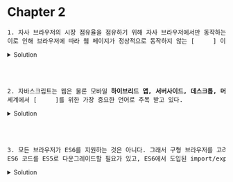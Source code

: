 # Chapter 2 

<pre>1. 자사 브라우저의 시장 점유율을 점유하기 위해 자사 브라우저에서만 동작하는 기능을 경쟁적으로 추가하기 시작했는데,<br>이로 인해 브라우저에 따라 웹 페이지가 정상적으로 동작하지 않는 [     ] 이슈가 발생하였다. 
</pre>

   <details>
      <summary>Solution</summary>
        <strong>크로스 브라우징</strong>: 웹 표준 기술을 채용하여 다른 기종/플랫폼에 따라 구현되는 기술을 비슷하게 만듬과 동시에 어느 한쪽에 최적화되어 치우치지 않도록 공통요소를 사용하여 웹페이지를 제작하는 기법
        
   </details> 

<br>
<br>
<br>

<pre>2. 자바스크립트는 웹은 물론 모바일 <strong>하이브리드 앱, 서버사이드, 데스크톱, 머신러닝, 로보틱스</strong> 프로그래밍 언어로서 <br>세계에서 [     ]를 위한 가장 중요한 언어로 주목 받고 있다. 
</pre>

   <details>
      <summary>Solution</summary>
        <strong>크로스 플랫폼</strong>: 둘 이상의 플랫폼에서 실행 가능한 소프트웨어라는 것을 뜻하는 용어
        
   </details> 

<br>
<br>
<br>

<pre>3. 모든 브라우저가 ES6를 지원하는 것은 아니다. 그래서 구형 브라우저를 고려해야하는 상황이라면 [      ]과 같은 트랜스파일러를 사용하여 <br>ES6 코드를 ES5로 다운그레이드할 필요가 있고, ES6에서 도입된 import/export 또한 지원하지 않는 경우가 있기때문에 [       ]과 같은 모듈 번들러를 사용해야 한다. 
</pre>

   <details>
      <summary>Solution</summary>
        <strong>Babel</strong>: 자바스크립트 컴파일러입니다. % 참고블로그 - https://devowen.com/293<br>
        <strong>Webpack</strong>: 웹에서 사용되는 모든 자원(assets)을 번들링 해주는 도구. % 참고 블로그 - https://codermun-log.tistory.com/m/436
   </details> 